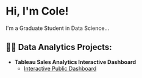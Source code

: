 <h1>Hi, I'm Cole! </h1>

<p> I'm a Graduate Student in Data Science... </p>

<h2>👨‍💻 Data Analytics Projects:</h2>

- <b> Tableau Sales Analytics Interactive Dashboard </b>
  - [Interactive Public Dashboard]("https://public.tableau.com/app/profile/cole.weber/viz/DTSC600_FinalProject_ColeWeber/Dashboard1")
</a>
<!--
**joshmadakor1/joshmadakor1** is a ✨ _special_ ✨ repository because its `README.md` (this file) appears on your GitHub profile.

Here are some ideas to get you started:

- 🔭 I’m currently working on ...
- 🌱 I’m currently learning ...
- ⚡ Fun fact: ...
-->
